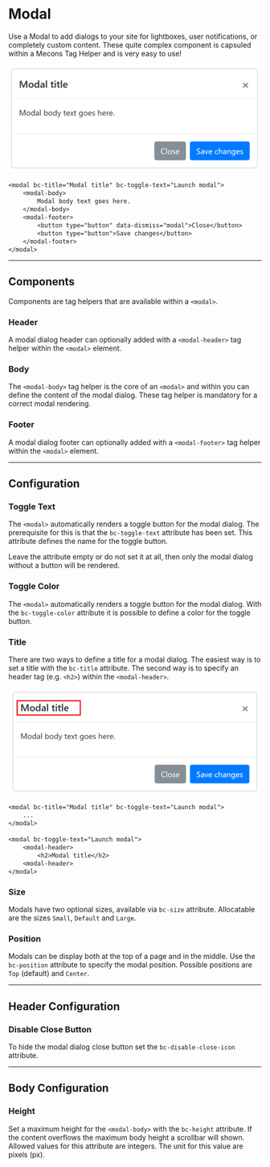 # Modal

Use a Modal to add dialogs to your site for lightboxes, user notifications, or completely custom content. These quite complex component is capsuled within a Mecons Tag Helper and is very easy to use!

<img src="img/modal_01.png" width="513" alt="Mecons Modal" />

```markup
<modal bc-title="Modal title" bc-toggle-text="Launch modal">
	<modal-body>
		Modal body text goes here.
	</modal-body>
	<modal-footer>
		<button type="button" data-dismiss="modal">Close</button>
		<button type="button">Save changes</button>
	</modal-footer>
</modal>
```

---

## Components

Components are tag helpers that are available within a `<modal>`.

### Header

A modal dialog header can optionally added with a `<modal-header>` tag helper within the `<modal>` element.

### Body

The `<modal-body>` tag helper is the core of an `<modal>` and within you can define the content of the modal dialog. These tag helper is mandatory for a correct modal rendering.

### Footer

A modal dialog footer can optionally added with a `<modal-footer>` tag helper within the `<modal>` element.

---

## Configuration

### Toggle Text

The `<modal>` automatically renders a toggle button for the modal dialog. The prerequisite for this is that the `bc-toggle-text` attribute has been set. This attribute defines the name for the toggle button.

Leave the attribute empty or do not set it at all, then only the modal dialog without a button will be rendered.

### Toggle Color

The `<modal>` automatically renders a toggle button for the modal dialog. With the `bc-toggle-color` attribute it is possible to define a color for the toggle button.

### Title

There are two ways to define a title for a modal dialog. The easiest way is to set a title with the `bc-title` attribute. The second way is to specify an header tag (e.g. `<h2>`) within the `<modal-header>`.

<img src="img/modal_02.png" width="517" alt="Modal Title" />

```markup
<modal bc-title="Modal title" bc-toggle-text="Launch modal">
    ...
</modal>
    
<modal bc-toggle-text="Launch modal">
    <modal-header>
        <h2>Modal title</h2>
    <modal-header>
</modal>
```

### Size

Modals have two optional sizes, available via `bc-size` attribute. Allocatable are the sizes `Small`, `Default` and `Large`.

### Position

Modals can be display both at the top of a page and in the middle. Use the `bc-position` attribute to specify the modal position. Possible positions are `Top` (default) and `Center`.

---

## Header Configuration

### Disable Close Button

To hide the modal dialog close button set the `bc-disable-close-icon` attribute.

---

## Body Configuration

### Height

Set a maximum height for the `<modal-body>` with the `bc-height` attribute. If the content overflows the maximum body height a scrollbar will shown. Allowed values for this attribute are integers. The unit for this value are pixels (px).